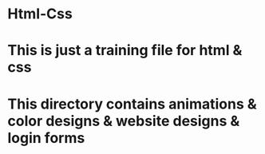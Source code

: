 # Html-Css
# This is just a training file for html & css
# This directory contains animations & color designs & website designs & login forms
